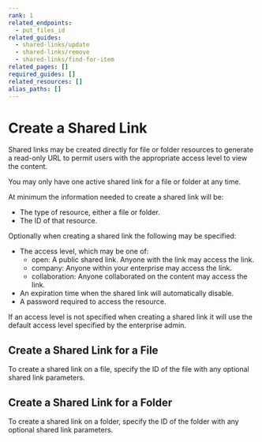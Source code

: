 ```yaml
---
rank: 1
related_endpoints:
  - put_files_id
related_guides:
  - shared-links/update
  - shared-links/remove
  - shared-links/find-for-item
related_pages: []
required_guides: []
related_resources: []
alias_paths: []
---
```


# Create a Shared Link

Shared links may be created directly for file or folder resources to generate a
read-only URL to permit users with the appropriate access level to view the
content.

<Message type='notice'>
  You may only have one active shared link for a file or folder at any time.
</Message>

At minimum the information needed to create a shared link will be:

* The type of resource, either a file or folder.
* The ID of that resource.

Optionally when creating a shared link the following may be specified:

* The access level, which may be one of:
  * open: A public shared link. Anyone with the link may access the link.
  * company: Anyone within your enterprise may access the link.
  * collaboration: Anyone collaborated on the content may access the link.
* An expiration time when the shared link will automatically disable.
* A password required to access the resource.

<Message type='notice'>
  If an access level is not specified when creating a shared link it will use
  the default access level specified by the enterprise admin.
</Message>

## Create a Shared Link for a File

To create a shared link on a file, specify the ID of the file with any optional
shared link parameters.

<Samples id='put_files_id_shared_link_create' />

## Create a Shared Link for a Folder

To create a shared link on a folder, specify the ID of the folder with any
optional shared link parameters.

<Samples id='put_folders_id_shared_link_create' />
